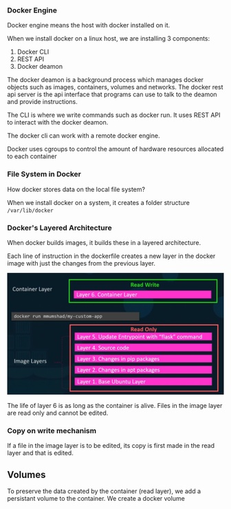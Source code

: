 ### Docker Engine

Docker engine means the host with docker installed on it.

When we install docker on a linux host, we are installing 3 components:
1. Docker CLI
2. REST API
3. Docker deamon

The docker deamon is a background process which manages docker objects such as images, containers, volumes and networks. The docker rest api server is the api interface that programs can use to talk to the deamon and provide instructions.

The CLI is where we write commands such as docker run. It uses REST API to interact with the docker deamon.

The docker cli can work with a remote docker engine.

Docker uses cgroups to control the amount of hardware resources allocated to each container

### File System in Docker
How docker stores data on the local file system?

When we install docker on a system, it creates a folder structure `/var/lib/docker`

### Docker's Layered Architecture
When docker builds images, it builds these in a layered architecture.

Each line of instruction in the dockerfile creates a new layer in the docker image with just the changes from the previous layer.

![alt text](image-4.png)

The life of layer 6 is as long as the container is alive. Files in the image layer are read only and cannot be edited.

### Copy on write mechanism
If a file in the image layer is to be edited, its copy is first made in the read layer and that is edited.

## Volumes
To preserve the data created by the container (read layer), we add a persistant volume to the container. We create a docker volume 